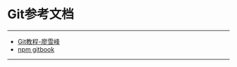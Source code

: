 # Git参考文档

---

* [Git教程-廖雪峰](https://www.liaoxuefeng.com/wiki/0013739516305929606dd18361248578c67b8067c8c017b000/)
* [npm gitbook](https://www.npmjs.com/package/gitbook)



---

